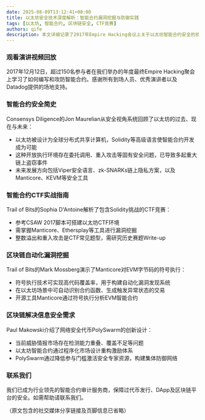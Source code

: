 ```yaml
---
date: 2025-08-09T13:12:41+08:00
title: 以太坊安全技术深度解析：智能合约漏洞挖掘与防御实践
tags: [以太坊, 智能合约, 区块链安全, CTF竞赛]
authors: qife
description: 本文详细记录了2017年Empire Hacking会议上关于以太坊智能合约安全的技术分享，涵盖合约漏洞历史、CTF实战技巧、符号执行工具Manticore应用，以及PolySwarm基于区块链的威胁情报创新解决方案。
---
```


### 观看演讲视频回放
2017年12月12日，超过150名参与者在我们举办的年度最终Empire Hacking聚会上学习了如何编写和攻防智能合约。感谢所有到场人员、优秀演讲者以及Datadog提供的场地支持。

### 智能合约安全简史
Consensys Diligence的Jon Maurelian从安全视角系统回顾了以太坊的过去、现在与未来：
- 以太坊被设计为全球分布式共享计算机，Solidity等高级语言使智能合约开发成为可能
- 这种开放执行环境存在委托调用、重入攻击等固有安全问题，已导致多起重大链上盗窃事件
- 未来发展方向包括Viper安全语言、zk-SNARKs链上隐私方案，以及Manticore、KEVM等安全工具

### 智能合约CTF实战指南
Trail of Bits的Sophia D'Antoine解析了包含Solidity挑战的CTF竞赛：
- 参考CSAW 2017脚本可搭建以太坊CTF环境
- 需掌握Manticore、Ethersplay等工具进行漏洞挖掘
- 整数溢出和重入攻击是CTF常见题型，需研究历史赛题Write-up

### 区块链自动化漏洞挖掘
Trail of Bits的Mark Mossberg演示了Manticore对EVM字节码的符号执行：
- 符号执行技术可实现高代码覆盖率，用于构建自动化漏洞发现系统
- 在以太坊场景中可自动识别合约函数、生成触发异常状态的交易
- 开源工具Manticore通过符号执行分析EVM智能合约

### 区块链解决信息安全需求
Paul Makowski介绍了网络安全代币PolySwarm的创新设计：
- 当前威胁情报市场存在检测能力重叠、覆盖不足等问题
- 以太坊智能合约通过程序化市场设计重构激励体系
- PolySwarm通过降低参与门槛激活安全专家资源，构建集体防御网络

### 联系我们
我们已成为行业领先的智能合约审计服务商，保障过代币发行、DApp及区块链平台的安全。如需帮助请联系我们。

（原文包含的社交媒体分享链接及页脚信息已省略）